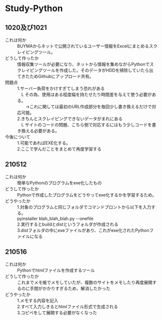# Study-Python

## 1020及び1021
<dl>
    <dt>これは何か</dt>
    <dd>BUYMAからネットで公開されているユーザー情報をExcelにまとめるスクレイピングツール。</dd>
    <dt>どうして作ったか</dt>
    <dd>情報収集ツールが必要になり、ネットから情報を集めながらPythonでスクレイピングツールを作成した。そのデータがHDDを掃除していたら出てきたためGithubにアップロード共有。</dd>
    <dt>問題点</dt>
    <dd>1.サーバー負荷をかけすぎてしまう恐れがある<br>　L その為、使用はある程度幅を持たせたり時間差を与えて使う必要がある。<br>　　→これに関しては最初のURL作成部分を毎回少し書き換えるだけで対応可能。<br>2.きちんとスクレイピングできないデータがまれにある<br>　L サイトのコードの問題、こちら側で対応するにはもう少しコードを書き換える必要がある。</dd>
    <dt>今後について</dt>
    <dd>1.可能であればEXE化する。<br>2.ここで学んだことをまとめて再度学習する</dd>
</dl>


## 210512
<dl>
    <dt>これは何か</dt>
    <dd>簡単なPythonのプログラムをexe化したもの</dd>
    <dt>どうして作ったか</dt>
    <dd>Pythonで作成したプログラムをどうやってexe化するかを学習するため。</dd>
    <dt>どうやったか</dt>
    <dd>1.対象のプログラムと同じフォルダでコマンドプロントから以下を入力する。<br>pyinstaller blah_blah_blah.py --onefile<br>2.実行するとbuildとdistというフォルダが作成される<br>3.distフォルダの中にexeファイルがあり、これがexe化されたPythonファイルになる</dd>
</dl>


## 210516
<dl>
    <dt>これは何か</dt>
    <dd>Pythonでhtmlファイルを作成するツール</dd>
    <dt>どうして作ったか</dt>
    <dd>これまでメモ帳でメモしていたが、複数のサイトをメモしたり再度展開するのに手間がかかりすぎるため、解消したかった</dd>
    <dt>どうやったか</dt>
    <dd>1.メモする内容を記入<br>2.すべて入力しきるとhtmlファイル形式で生成される<br>3.コピペをして展開する必要がなくなった</dd>
</dl>
